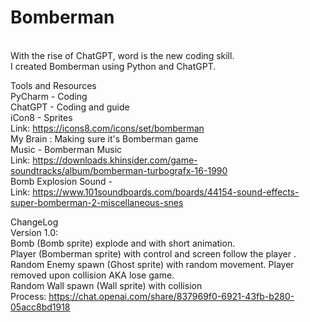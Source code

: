 # Bomberman
<br />With the rise of ChatGPT, word is the new coding skill.
<br />I created Bomberman using Python and ChatGPT.

Tools and Resources
<br />	PyCharm - Coding
<br /> 	ChatGPT - Coding and guide
<br /> 	iCon8 - Sprites
<br /> 		Link:	https://icons8.com/icons/set/bomberman
<br />	My Brain : Making sure it's Bomberman game
<br /> 	Music - Bomberman Music
<br /> 		Link:	https://downloads.khinsider.com/game-soundtracks/album/bomberman-turbografx-16-1990
<br />	Bomb Explosion Sound - 
<br />		Link: 	https://www.101soundboards.com/boards/44154-sound-effects-super-bomberman-2-miscellaneous-snes

ChangeLog
<br />	Version 1.0: 
<br />	   	Bomb (Bomb sprite) explode and with short animation. 
<br />		Player (Bomberman sprite) with control and screen follow the player . 
<br />	 	Random Enemy spawn (Ghost sprite) with random movement. Player removed upon collision AKA lose game.
<br />	  	Random Wall spawn (Wall sprite) with collision
<br />			Process:	https://chat.openai.com/share/837969f0-6921-43fb-b280-05acc8bd1918



